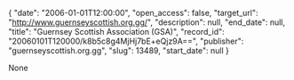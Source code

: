 {
  "date": "2006-01-01T12:00:00", 
  "open_access": false, 
  "target_url": "http://www.guernseyscottish.org.gg/", 
  "description": null, 
  "end_date": null, 
  "title": "Guernsey Scottish Association (GSA)", 
  "record_id": "20060101T120000/k8b5c8g4MjHj7bE+eQjz9A==", 
  "publisher": "guernseyscottish.org.gg", 
  "slug": 13489, 
  "start_date": null
}

None